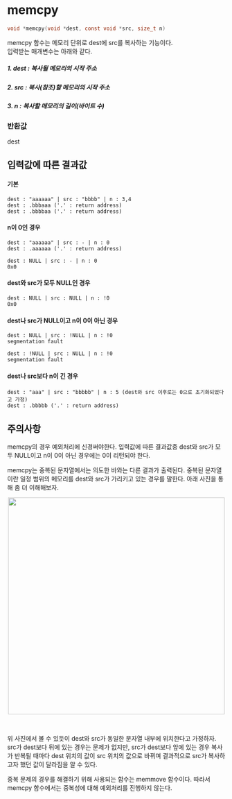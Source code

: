# memcpy
```c
void *memcpy(void *dest, const void *src, size_t n)
```

memcpy 함수는 메모리 단위로 dest에 src를 복사하는 기능이다.<br/>
입력받는 매개변수는 아래와 같다.<br/>

##### 1. dest : 복사될 메모리의 시작 주소
##### 2. src  : 복사(참조)할 메모리의 시작 주소
##### 3. n    : 복사할 메모리의 길이(바이트 수)

### 반환값
dest <br/>

## 입력값에 따른 결과값
#### 기본
```
dest : "aaaaaa" | src : "bbbb" | n : 3,4
dest : .bbbaaa ('.' : return address)
dest : .bbbbaa ('.' : return address)
```
#### n이 0인 경우
```
dest : "aaaaaa" | src : - | n : 0
dest : .aaaaaa ('.' : return address)

dest : NULL | src : - | n : 0
0x0
```
#### dest와 src가 모두 NULL인 경우
```
dest : NULL | src : NULL | n : !0
0x0
```
#### dest나 src가 NULL이고 n이 0이 아닌 경우
```
dest : NULL | src : !NULL | n : !0
segmentation fault

dest : !NULL | src : NULL | n : !0
segmentation fault
```
#### dest나 src보다 n이 긴 경우
```
dest : "aaa" | src : "bbbbb" | n : 5 (dest와 src 이후로는 0으로 초기화되었다고 가정)
dest : .bbbbb ('.' : return address)
```
## 주의사항
memcpy의 경우 예외처리에 신경써야한다. 입력값에 따른 결과값중 dest와 src가 모두 NULL이고 n이 0이 아닌 경우에는 0이 리턴되야 한다.<br/>

memcpy는 중복된 문자열에서는 의도한 바와는 다른 결과가 출력된다. 중복된 문자열이란 일정 범위의 메모리를 dest와 src가 가리키고 있는 경우를 말한다. 아래 사진을 통해 좀 더 이해해보자.<br/>

<p align="center">
  <img src = "https://user-images.githubusercontent.com/48250370/103249969-0bc06b00-49b5-11eb-81e2-f8a23143d8a5.png" width="500">
</p><br/>

위 사진에서 볼 수 있듯이 dest와 src가 동일한 문자열 내부에 위치한다고 가정하자. src가 dest보다 뒤에 있는 경우는 문제가 없지만, src가 dest보다 앞에 있는 경우 복사가 반복될 때마다 dest 위치의 값이 src 위치의 값으로 바뀌며 결과적으로 src가 복사하고자 했던 값이 달라짐을 알 수 있다.<br/>

중복 문제의 경우를 해결하기 위해 사용되는 함수는 memmove 함수이다. 따라서 memcpy 함수에서는 중복성에 대해 예외처리를 진행하지 않는다.<br/>
